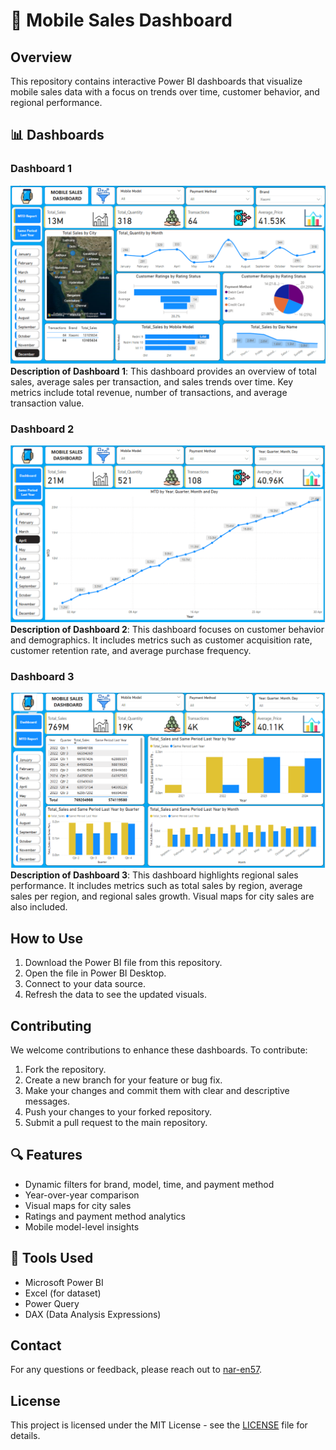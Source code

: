 # 📱 Mobile Sales Dashboard

## Overview
This repository contains interactive Power BI dashboards that visualize mobile sales data with a focus on trends over time, customer behavior, and regional performance.

## 📊 Dashboards

### Dashboard 1
![Dashboard 1](https://github.com/nar-en57/Mobile-Sales-Power-BI-Dashboard/blob/main/Images/Dashboard%201.png)
**Description of Dashboard 1**: This dashboard provides an overview of total sales, average sales per transaction, and sales trends over time. Key metrics include total revenue, number of transactions, and average transaction value.

### Dashboard 2
![Dashboard 2](https://github.com/nar-en57/Mobile-Sales-Power-BI-Dashboard/blob/main/Images/Dashboard%202.png)
**Description of Dashboard 2**: This dashboard focuses on customer behavior and demographics. It includes metrics such as customer acquisition rate, customer retention rate, and average purchase frequency.

### Dashboard 3
![Dashboard 3](https://github.com/nar-en57/Mobile-Sales-Power-BI-Dashboard/blob/main/Images/Dashboard%203.png)
**Description of Dashboard 3**: This dashboard highlights regional sales performance. It includes metrics such as total sales by region, average sales per region, and regional sales growth. Visual maps for city sales are also included.

## How to Use
1. Download the Power BI file from this repository.
2. Open the file in Power BI Desktop.
3. Connect to your data source.
4. Refresh the data to see the updated visuals.

## Contributing
We welcome contributions to enhance these dashboards. To contribute:

1. Fork the repository.
2. Create a new branch for your feature or bug fix.
3. Make your changes and commit them with clear and descriptive messages.
4. Push your changes to your forked repository.
5. Submit a pull request to the main repository.

## 🔍 Features
- Dynamic filters for brand, model, time, and payment method
- Year-over-year comparison
- Visual maps for city sales
- Ratings and payment method analytics
- Mobile model-level insights

## 📌 Tools Used
- Microsoft Power BI
- Excel (for dataset)
- Power Query
- DAX (Data Analysis Expressions)

## Contact

For any questions or feedback, please reach out to [nar-en57](https://github.com/nar-en57).

## License
This project is licensed under the MIT License - see the [LICENSE](LICENSE) file for details.

